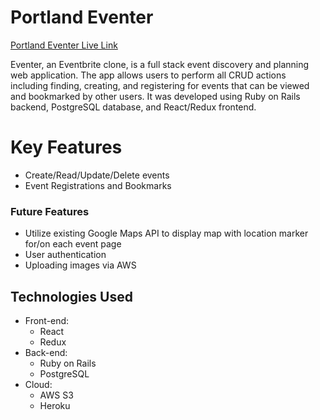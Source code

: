# Portland Eventer

[Portland Eventer Live Link](https://eventcentaur.herokuapp.com/)

Eventer, an Eventbrite clone, is a full stack event discovery and planning web application. The app allows users to perform all CRUD actions including finding, creating, and registering for events that can be viewed and bookmarked by other users. It was developed using Ruby on Rails backend, PostgreSQL database, and React/Redux frontend.

# Key Features
- Create/Read/Update/Delete events
- Event Registrations and Bookmarks

### Future Features
- Utilize existing Google Maps API to display map with location marker for/on each event page
- User authentication
- Uploading images via AWS

## Technologies Used
- Front-end:
  - React
  - Redux
- Back-end:
  - Ruby on Rails
  - PostgreSQL
- Cloud:
  - AWS S3
  - Heroku

